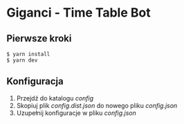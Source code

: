 # Giganci - Time Table Bot
## Pierwsze kroki

    $ yarn install
    $ yarn dev

## Konfiguracja

 1. Przejdź do katalogu *config*
 2. Skopiuj plik *config.dist.json* do nowego pliku *config.json*
 3. Uzupełnij konfiguracje w pliku *config.json*
